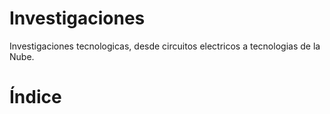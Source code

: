 # Investigaciones
Investigaciones tecnologicas, desde circuitos electricos a tecnologias de la Nube.
# Índice
